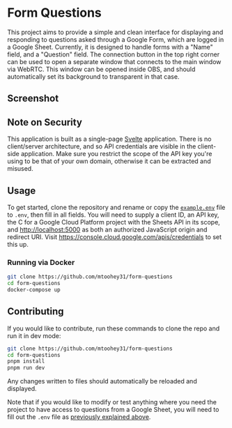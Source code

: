 # Form Questions

This project aims to provide a simple and clean interface for displaying and responding to questions asked through a Google Form, which are logged in a Google Sheet. Currently, it is designed to handle forms with a "Name" field, and a "Question" field. The connection button in the top right corner can be used to open a separate window that connects to the main window via WebRTC. This window can be opened inside OBS, and should automatically set its background to transparent in that case.

## Screenshot

## Note on Security

This application is built as a single-page [Svelte](https://svelte.dev/) application. There is no client/server architecture, and so API credentials are visible in the client-side application. Make sure you restrict the scope of the API key you're using to be that of your own domain, otherwise it can be extracted and misused.

## Usage

To get started, clone the repository and rename or copy the [`example.env`](example.env) file to `.env`, then fill in all fields. You will need to supply a client ID, an API key, the C for a Google Cloud Platform project with the Sheets API in its scope, and <http://localhost:5000> as both an authorized JavaScript origin and redirect URI. Visit <https://console.cloud.google.com/apis/credentials> to set this up.

### Running via Docker

```bash
git clone https://github.com/mtoohey31/form-questions
cd form-questions
docker-compose up
```

## Contributing

If you would like to contribute, run these commands to clone the repo and run it in dev mode:

```bash
git clone https://github.com/mtoohey31/form-questions
cd form-questions
pnpm install
pnpm run dev
```

Any changes written to files should automatically be reloaded and displayed.

Note that if you would like to modify or test anything where you need the project to have access to questions from a Google Sheet, you will need to fill out the `.env` file as [previously explained above](#usage).
